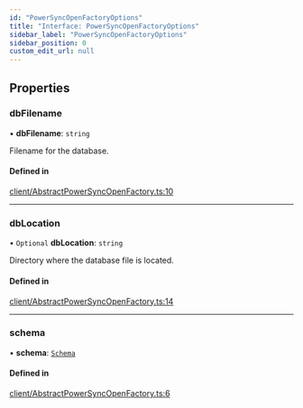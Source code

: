 ```yaml
---
id: "PowerSyncOpenFactoryOptions"
title: "Interface: PowerSyncOpenFactoryOptions"
sidebar_label: "PowerSyncOpenFactoryOptions"
sidebar_position: 0
custom_edit_url: null
---
```


## Properties

### dbFilename

• **dbFilename**: `string`

Filename for the database.

#### Defined in

[client/AbstractPowerSyncOpenFactory.ts:10](https://github.com/powersync-ja/powersync-react-native-sdk/blob/65a3c12/packages/powersync-sdk-common/src/client/AbstractPowerSyncOpenFactory.ts#L10)

___

### dbLocation

• `Optional` **dbLocation**: `string`

Directory where the database file is located.

#### Defined in

[client/AbstractPowerSyncOpenFactory.ts:14](https://github.com/powersync-ja/powersync-react-native-sdk/blob/65a3c12/packages/powersync-sdk-common/src/client/AbstractPowerSyncOpenFactory.ts#L14)

___

### schema

• **schema**: [`Schema`](../classes/Schema.md)

#### Defined in

[client/AbstractPowerSyncOpenFactory.ts:6](https://github.com/powersync-ja/powersync-react-native-sdk/blob/65a3c12/packages/powersync-sdk-common/src/client/AbstractPowerSyncOpenFactory.ts#L6)
